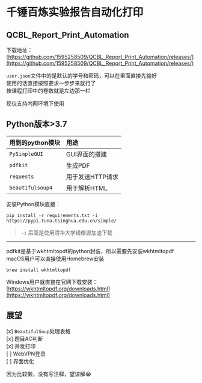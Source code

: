 # 千锤百炼实验报告自动化打印

## QCBL_Report_Print_Automation

下载地址：
[https://github.com/1595258509/QCBL_Report_Print_Automation/releases/](https://github.com/1595258509/QCBL_Report_Print_Automation/releases/)

`user.json`文件中的是默认的学号和密码，可以在里面直接先输好\
使用的话直接按照要求一步步来就行了\
按课程打印中的卷数就是左边那一栏

现仅支持内网环境下使用

## Python版本>3.7

| 用到的python模块  | 用途             |
| :--             | :--             |
| `PySimpleGUI`   | GUI界面的搭建     |
| `pdfkit`        | 生成PDF          |
| `requests`      | 用于发送HTTP请求   |
| `beautifulsoup4`| 用于解析HTML      |

安装Python模块直接：

```shell
pip install -r requirements.txt -i https://pypi.tuna.tsinghua.edu.cn/simple/
```

>`-i` 后面是使用清华大学镜像源加速下载

---

pdfkit是基于wkhtmltopdf的python封装，所以需要先安装wkhtmltopdf\
macOS用户可以直接使用Homebrew安装

```shell
brew install wkhtmltopdf
```

Windows用户就直接在官网下载安装：[https://wkhtmltopdf.org/downloads.html](https://wkhtmltopdf.org/downloads.html)

## 展望

[x] `BeautifulSoup`处理表格\
[x] 题目AC判断\
[x] 并发打印\
[ ] WebVPN登录\
[ ] 界面优化

因为比较懒，没有写注释，望谅解😭
